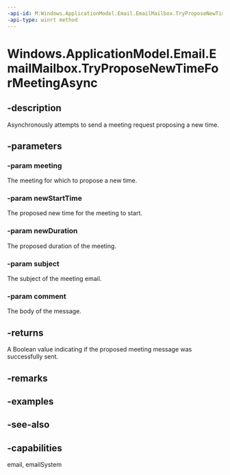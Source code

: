 ```yaml
---
-api-id: M:Windows.ApplicationModel.Email.EmailMailbox.TryProposeNewTimeForMeetingAsync(Windows.ApplicationModel.Email.EmailMessage,Windows.Foundation.DateTime,Windows.Foundation.TimeSpan,System.String,System.String)
-api-type: winrt method
---
```


<!-- Method syntax
public Windows.Foundation.IAsyncOperation<bool> TryProposeNewTimeForMeetingAsync(Windows.ApplicationModel.Email.EmailMessage meeting, Windows.Foundation.DateTime newStartTime, Windows.Foundation.TimeSpan newDuration, System.String subject, System.String comment)
-->

# Windows.ApplicationModel.Email.EmailMailbox.TryProposeNewTimeForMeetingAsync

## -description
Asynchronously attempts to send a meeting request proposing a new time.

## -parameters
### -param meeting
The meeting for which to propose a new time.

### -param newStartTime
The proposed new time for the meeting to start.

### -param newDuration
The proposed duration of the meeting.

### -param subject
The subject of the meeting email.

### -param comment
The body of the message.

## -returns
A Boolean value indicating if the proposed meeting message was successfully sent.

## -remarks

## -examples

## -see-also

## -capabilities
email, emailSystem
